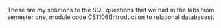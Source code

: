 These are my solutions to the SQL questions that we had in the labs from semester one, module code CS1106(Introduction to relational databases).
